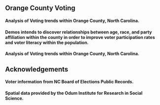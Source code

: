 ## Orange County Voting

#### Analysis of Voting trends within Orange County, North Carolina.

#### Demos intends to discover relationships between age, race, and party affiliation within the county in order to improve voter participation rates and voter literacy within the population.


#### Analysis of Voting trends within Orange County, North Carolina. 

## Acknowledgements 

#### Voter information from NC Board of Elections Public Records. 
#### Spatial data provided by the Odum Institute for Research in Social Science. 
